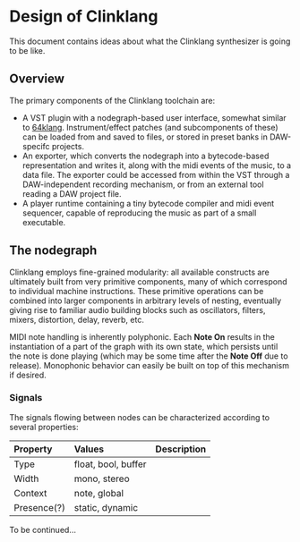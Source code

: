 # Design of Clinklang
This document contains ideas about what the Clinklang synthesizer is going to
be like.

## Overview
The primary components of the Clinklang toolchain are:
- A VST plugin with a nodegraph-based user interface, somewhat similar to
  [64klang](https://github.com/hzdgopher/64klang). Instrument/effect patches
  (and subcomponents of these) can be loaded from and saved to files, or
  stored in preset banks in DAW-specifc projects.
- An exporter, which converts the nodegraph into a bytecode-based
  representation and writes it, along with the midi events of the music,
  to a data file. The exporter could be accessed from within the VST through
  a DAW-independent recording mechanism, or from an external tool reading
  a DAW project file.
- A player runtime containing a tiny bytecode compiler and midi event
  sequencer, capable of reproducing the music as part of a small executable.

## The nodegraph
Clinklang employs fine-grained modularity: all available constructs are
ultimately built from very primitive components, many of which correspond to
individual machine instructions. These primitive operations can be combined
into larger components in arbitrary levels of nesting, eventually giving rise
to familiar audio building blocks such as oscillators, filters, mixers,
distortion, delay, reverb, etc.

MIDI note handling is inherently polyphonic. Each **Note On** results in the
instantiation of a part of the graph with its own state, which persists until
the note is done playing (which may be some time after the **Note Off** due to
release). Monophonic behavior can easily be built on top of this mechanism if
desired.

### Signals
The signals flowing between nodes can be characterized according to several
properties:

Property    | Values              | Description
:---        | :---                | :---
Type        | float, bool, buffer |
Width       | mono, stereo        |
Context     | note, global        |
Presence(?) | static, dynamic     |

To be continued...
